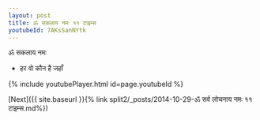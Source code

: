 ```yaml
---
layout: post
title: ॐ सकलाय नमः ११ टाइम्स
youtubeId: 7AKsSanNYtk
---
```

 
 
 ॐ सकलाय नमः  
 
 -  हर वो कौन है जहाँ 
 
  
 
  
 
 
 
 
 
 


{% include youtubePlayer.html id=page.youtubeId %}
 
[Next]({{ site.baseurl }}{% link  split2/_posts/2014-10-29-ॐ सर्व लोचनाय नमः ११ टाइम्स.md%})
 
